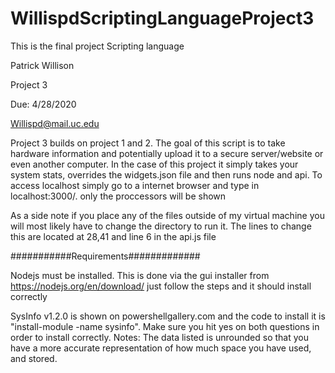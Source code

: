# WillispdScriptingLanguageProject3
This is the final project Scripting language

Patrick Willison

Project 3

Due: 4/28/2020

Willispd@mail.uc.edu 

Project 3 builds on project 1 and 2. The goal of this script is to take hardware information and potentially upload it to a secure server/website or even another computer. In the case of this project it simply takes your system stats, overrides the widgets.json file and then runs node and api. To access localhost simply go to a internet browser and type in localhost:3000/. only the proccessors will be shown

As a side note if you place any of the files outside of my virtual machine you will most likely have to change the directory to run it. The lines to change this are located at 28,41 and line 6 in the api.js file


###########Requirements#############

Nodejs must be installed. This is done via the gui installer from https://nodejs.org/en/download/ just follow the steps and it should install correctly

SysInfo v1.2.0 is shown on powershellgallery.com and the code to install it is "install-module -name sysinfo". Make sure you hit yes on both questions in order to install correctly.
Notes: The data listed is unrounded so that you have a more accurate representation of how much space you have used, and stored.
